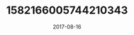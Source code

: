 ---
title: "1582166005744210343"
cover: "2017-08-16 06.28.27 1582166005744210343_46248401"
photo: "2017-08-16 06.28.27 1582166005744210343_46248401"
date: "2017-08-16"
type: "photo"
---